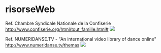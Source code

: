 risorseWeb
==========

Ref. Chambre Syndicale Nationale de la Confiserie http://www.confiserie.org/html/tout_famille.html#
[![](http://i.imgur.com/f1iWvd3.jpg)](http://i.imgur.com/f1iWvd3.jpg)



Ref. NUMERIDANSE.TV - "An international video library of dance online" http://www.numeridanse.tv/themas
[![](http://i.imgur.com/5Y0lQcw.jpg)](http://i.imgur.com/5Y0lQcw.jpg)

